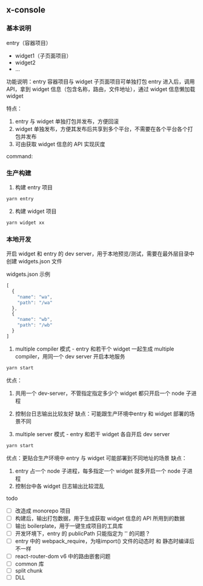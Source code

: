 ## x-console

### 基本说明
entry（容器项目）
  - widget1（子页面项目）
  - widget2
  - ...

功能说明：entry 容器项目与 widget 子页面项目可单独打包
entry 进入后，调用 API，拿到 widget 信息（包含名称，路由，文件地址），通过 widget 信息懒加载 widget

特点：
1. entry 与 widget 单独打包并发布，方便回滚
2. widget 单独发布，方便其发布后共享到多个平台，不需要在各个平台各个打包并发布
3. 可由获取 widget 信息的 API 实现灰度

command:

### 生产构建

1. 构建 entry 项目

```sh
yarn entry
```

2. 构建 widget 项目

```sh
yarn widget xx
```

### 本地开发

开启 widget 和 entry 的 dev server，用于本地预览/测试，需要在最外层目录中创建 widgets.json 文件

widgets.json 示例
```js
[
  {
    "name": "wa",
    "path": "/wa"
  },
  {
    "name": "wb",
    "path": "/wb"
  }
]

```

1. multiple compiler 模式 - entry 和若干个 widget 一起生成 multiple compiler，用同一个 dev server 开启本地服务

```sh
yarn start
```

优点：
1. 共用一个 dev-server，不管指定指定多少个 widget 都只开启一个 node 子进程
2. 控制台日志输出比较友好
缺点：可能跟生产环境中entry 和 widget 部署的场景不同

2. multiple server 模式 - entry 和若干 widget 各自开启 dev server

```sh
yarn start
```

优点：更贴合生产环境中 entry 与 widget 可能部署到不同地址的场景
缺点：
1. entry 占一个 node 子进程，每多指定一个 widget 就多开启一个 node 子进程
2. 控制台中各 widget 日志输出比较混乱


todo

- [ ] 改造成 monorepo 项目
- [ ] 构建后，输出打包数据，用于生成获取 widget 信息的 API 所用到的数据
- [ ] 输出 boilerplate，用于一键生成项目的工具库
- [ ] 开发环境下，entry 的 publicPath 只能指定为 '' 的问题？
- [ ] entry 中的 webpack_require，为啥import() 文件的动态时 和 静态时编译后不一样
- [ ] react-router-dom v6 中的路由嵌套问题
- [ ] common 库
- [ ] split chunk
- [ ] DLL
